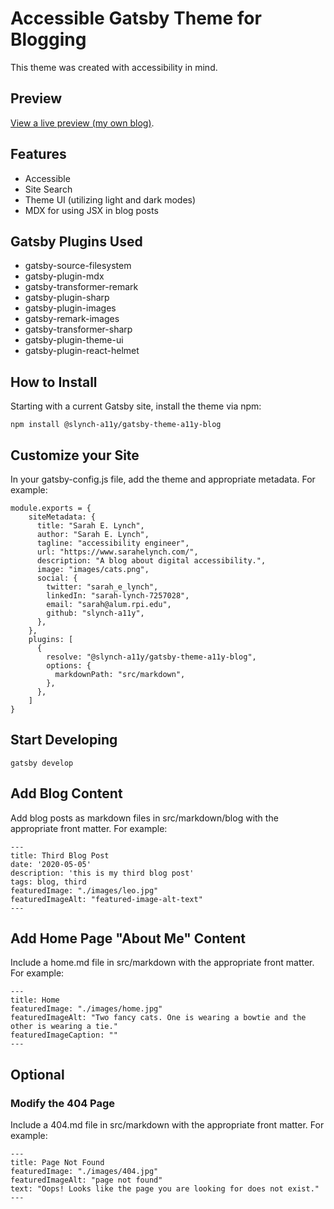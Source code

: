 # Accessible Gatsby Theme for Blogging
This theme was created with accessibility in mind. 

## Preview
[View a live preview (my own blog)](https://www.sarahelynch.com/).

## Features
* Accessible
* Site Search
* Theme UI (utilizing light and dark modes)
* MDX for using JSX in blog posts

## Gatsby Plugins Used
* gatsby-source-filesystem
* gatsby-plugin-mdx
* gatsby-transformer-remark
* gatsby-plugin-sharp
* gatsby-plugin-images
* gatsby-remark-images
* gatsby-transformer-sharp
* gatsby-plugin-theme-ui
* gatsby-plugin-react-helmet

## How to Install
Starting with a current Gatsby site, install the theme via npm:

```npm install @slynch-a11y/gatsby-theme-a11y-blog```

## Customize your Site
In your gatsby-config.js file, add the theme and appropriate metadata. For example:

```
module.exports = {
    siteMetadata: {
      title: "Sarah E. Lynch",
      author: "Sarah E. Lynch",
      tagline: "accessibility engineer",
      url: "https://www.sarahelynch.com/",
      description: "A blog about digital accessibility.",
      image: "images/cats.png",
      social: {
        twitter: "sarah_e_lynch",
        linkedIn: "sarah-lynch-7257028",
        email: "sarah@alum.rpi.edu",
        github: "slynch-a11y",
      },
    },
    plugins: [
      {
        resolve: "@slynch-a11y/gatsby-theme-a11y-blog",
        options: {
          markdownPath: "src/markdown",
        },
      },
    ]
}
```
## Start Developing
```
gatsby develop
```

## Add Blog Content
Add blog posts as markdown files in src/markdown/blog with the appropriate front matter. For example:
```
---
title: Third Blog Post
date: '2020-05-05'
description: 'this is my third blog post'
tags: blog, third
featuredImage: "./images/leo.jpg"
featuredImageAlt: "featured-image-alt-text"
---
```
## Add Home Page "About Me" Content
Include a home.md file in src/markdown with the appropriate front matter.  For example:
```
---
title: Home
featuredImage: "./images/home.jpg"
featuredImageAlt: "Two fancy cats. One is wearing a bowtie and the other is wearing a tie."
featuredImageCaption: ""
---
```
## Optional
### Modify the 404 Page
Include a 404.md file in src/markdown with the appropriate front matter.  For example:
```
---
title: Page Not Found
featuredImage: "./images/404.jpg"
featuredImageAlt: "page not found"
text: "Oops! Looks like the page you are looking for does not exist."
---
```
